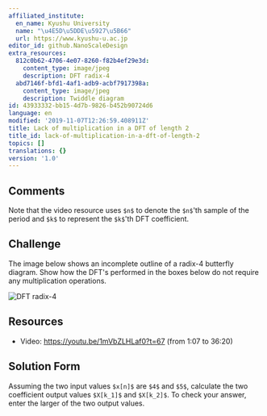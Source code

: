```yaml
---
affiliated_institute:
  en_name: Kyushu University
  name: "\u4E5D\u5DDE\u5927\u5B66"
  url: https://www.kyushu-u.ac.jp
editor_id: github.NanoScaleDesign
extra_resources:
  812c0b62-4706-4e07-8260-f82b4ef29e3d:
    content_type: image/jpeg
    description: DFT radix-4
  abd7146f-bfd1-4af1-adb9-acbf7917398a:
    content_type: image/jpeg
    description: Twiddle diagram
id: 43933332-bb15-4d7b-9826-b452b90724d6
language: en
modified: '2019-11-07T12:26:59.408911Z'
title: Lack of multiplication in a DFT of length 2
title_id: lack-of-multiplication-in-a-dft-of-length-2
topics: []
translations: {}
version: '1.0'
---
```


## Comments
Note that the video resource uses `$n$` to denote the `$n$`'th sample of the period and `$k$` to represent the `$k$`'th DFT coefficient.


## Challenge
The image below shows an incomplete outline of a radix-4 butterfly diagram. Show how the DFT's performed in the boxes below do not require any multiplication operations.

![DFT radix-4](/api/v0/teachers/github.NanoScaleDesign/resources/public/812c0b62-4706-4e07-8260-f82b4ef29e3d.jpeg/812c0b62-4706-4e07-8260-f82b4ef29e3d.jpeg)

## Resources
- Video: https://youtu.be/1mVbZLHLaf0?t=67 (from 1:07 to 36:20)


## Solution Form
Assuming the two input values `$x[n]$` are `$4$` and `$5$`, calculate the two coefficient output values `$X[k_1]$` and `$X[k_2]$`. To check your answer, enter the larger of the two output values.
